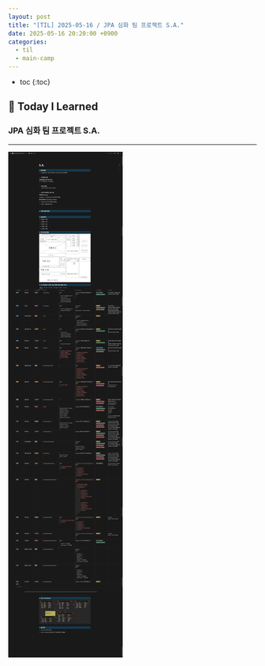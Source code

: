 ```yaml
---
layout: post
title: "[TIL] 2025-05-16 / JPA 심화 팀 프로젝트 S.A."
date: 2025-05-16 20:20:00 +0900
categories: 
  - til
  - main-camp
---
```


* toc
{:toc}

## 📖 Today I Learned
### JPA 심화 팀 프로젝트 S.A.

<!-- <h4> 📃 </h4> -->

---

![alt text](/assets/img/blog/main-til/main-til-05-16-1.png)

<!-- --- -->

<!-- <h2> 💬 </h2> -->

<!-- <h4>  </h4> -->
